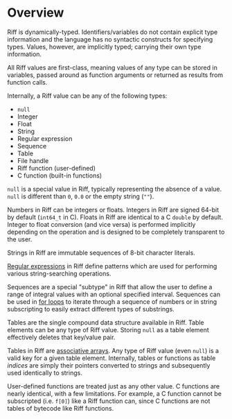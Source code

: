 # Overview

Riff is dynamically-typed. Identifiers/variables do not contain
explicit type information and the language has no syntactic constructs
for specifying types. Values, however, are implicitly typed; carrying
their own type information.

All Riff values are first-class, meaning values of any type can be
stored in variables, passed around as function arguments or returned
as results from function calls.

Internally, a Riff value can be any of the following types:

- `null`
- Integer
- Float
- String
- Regular expression
- Sequence
- Table
- File handle
- Riff function (user-defined)
- C function (built-in functions)

`null` is a special value in Riff, typically representing the absence
of a value. `null` is different than `0`, `0.0` or the empty string
(`""`).

Numbers in Riff can be integers or floats. Integers in Riff are signed
64-bit by default (`int64_t` in C).  Floats in Riff are identical to a
C `double` by default. Integer to float conversion (and vice versa) is
performed implicitly depending on the operation and is designed to be
completely transparent to the user.

Strings in Riff are immutable sequences of 8-bit character literals.

[Regular
expressions](https://en.wikipedia.org/wiki/Regular_expression) in Riff
define patterns which are used for performing various string-searching
operations.

Sequences are a special "subtype" in Riff that allow the user to
define a range of integral values with an optional specified interval.
Sequences can be used in [for loops](#for) to iterate through a
sequence of numbers or in string subscripting to easily extract
different types of substrings.

Tables are the single compound data structure available in Riff. Table
elements can be any type of Riff value. Storing `null` as a table
element effectively deletes that key/value pair.

Tables in Riff are [associative
arrays](https://en.wikipedia.org/wiki/Associative_array). Any type of
Riff value (even `null`) is a valid key for a given table element.
Internally, tables or functions as table *indices* are simply their
pointers converted to strings and subsequently used identically to
strings.

User-defined functions are treated just as any other value. C
functions are nearly identical, with a few limitations. For example, a
C function cannot be subscripted (i.e. `f[0]`) like a Riff function
can, since C functions are not tables of bytecode like Riff functions.
